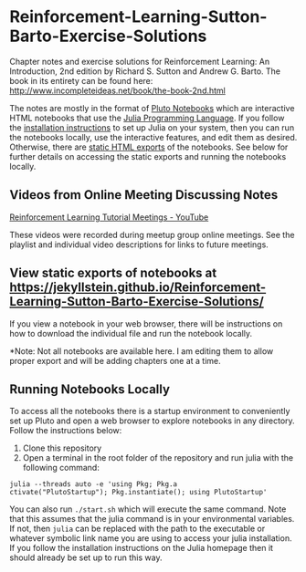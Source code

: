 # Reinforcement-Learning-Sutton-Barto-Exercise-Solutions

Chapter notes and exercise solutions for Reinforcement Learning: An Introduction, 2nd edition
by Richard S. Sutton and Andrew G. Barto.  The book in its entirety can be found here: http://www.incompleteideas.net/book/the-book-2nd.html

The notes are mostly in the format of [Pluto Notebooks](https://plutojl.org) which are interactive HTML notebooks that use the [Julia Programming Language](https://julialang.org).  If you follow the [installation instructions](https://julialang.org/downloads) to set up Julia on your system, then you can run the notebooks locally, use the interactive features, and edit them as desired.  Otherwise, there are [static HTML exports](https://jekyllstein.github.io/Reinforcement-Learning-Sutton-Barto-Exercise-Solutions/) of the notebooks.  See below for further details on accessing the static exports and running the notebooks locally.

## Videos from Online Meeting Discussing Notes

[Reinforcement Learning Tutorial Meetings - YouTube](https://youtube.com/playlist?list=PLYqXmZaxvwmy2CNaK-DLailou1VIU1UZn&si=bua2TF2lSU3KTxM6)

These videos were recorded during meetup group online meetings.  See the playlist and individual video descriptions for links to future meetings.

## View static exports of notebooks at https://jekyllstein.github.io/Reinforcement-Learning-Sutton-Barto-Exercise-Solutions/

If you view a notebook in your web browser, there will be instructions on how to download the individual file and run the notebook locally.

*Note: Not all notebooks are available here.  I am editing them to allow proper export and will be adding chapters one at a time.

## Running Notebooks Locally

To access all the notebooks there is a startup environment to conveniently set up Pluto and open a web browser to explore notebooks in any directory.  Follow the instructions below:

1. Clone this repository
2. Open a terminal in the root folder of the repository and run julia with the following command: 

```shell
julia --threads auto -e 'using Pkg; Pkg.a
ctivate("PlutoStartup"); Pkg.instantiate(); using PlutoStartup'
```

You can also run `./start.sh` which will execute the same command.  Note that this assumes that the julia command is in your environmental variables.  If not, then `julia` can be replaced with the path to the executable or whatever symbolic link name you are using to access your julia installation. If you follow the installation instructions on the Julia homepage then it should already be set up to run this way.